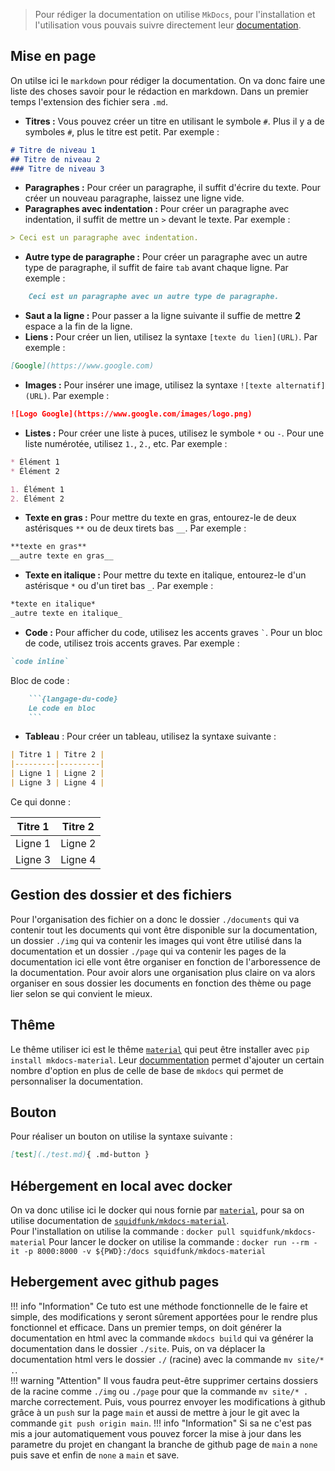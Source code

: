 > Pour rédiger la documentation on utilise `MkDocs`, pour l'installation et l'utilisation vous pouvais suivre directement leur [documentation](https://www.mkdocs.org/getting-started/).

## Mise en page
On utilse ici le `markdown` pour rédiger la documentation. On va donc faire une liste des choses savoir pour le rédaction en markdown. Dans un premier temps l'extension des fichier sera `.md`.

- **Titres :** Vous pouvez créer un titre en utilisant le symbole `#`. Plus il y a de symboles `#`, plus le titre est petit. Par exemple :
```markdown
# Titre de niveau 1
## Titre de niveau 2
### Titre de niveau 3
```
- **Paragraphes :** Pour créer un paragraphe, il suffit d'écrire du texte. Pour créer un nouveau paragraphe, laissez une ligne vide.
- **Paragraphes avec indentation :** Pour créer un paragraphe avec indentation, il suffit de mettre un `>` devant le texte. Par exemple :
```markdown
> Ceci est un paragraphe avec indentation.
```
- **Autre type de paragraphe :** Pour créer un paragraphe avec un autre type de paragraphe, il suffit de faire `tab` avant chaque ligne. Par exemple :
```markdown
    Ceci est un paragraphe avec un autre type de paragraphe.
```
- **Saut a la ligne :** Pour passer a la ligne suivante il suffie de mettre **2** espace a la fin de la ligne.
- **Liens :** Pour créer un lien, utilisez la syntaxe `[texte du lien](URL)`. Par exemple :
```markdown
[Google](https://www.google.com)
```
- **Images :** Pour insérer une image, utilisez la syntaxe `![texte alternatif](URL)`. Par exemple :
```markdown
![Logo Google](https://www.google.com/images/logo.png)
```
- **Listes :** Pour créer une liste à puces, utilisez le symbole `*` ou `-`. Pour une liste numérotée, utilisez `1.`, `2.`, etc. Par exemple :
```markdown
* Élément 1
* Élément 2

1. Élément 1
2. Élément 2
```
- **Texte en gras :** Pour mettre du texte en gras, entourez-le de deux astérisques `**` ou de deux tirets bas `__`. Par exemple :
```markdown
**texte en gras**
__autre texte en gras__
```
- **Texte en italique :** Pour mettre du texte en italique, entourez-le d'un astérisque `*` ou d'un tiret bas `_`. Par exemple :
```markdown
*texte en italique*
_autre texte en italique_
```
- **Code :** Pour afficher du code, utilisez les accents graves `` ` ``. Pour un bloc de code, utilisez trois accents graves. Par exemple :
```markdown
`code inline`
```
Bloc de code :
```markdown
    ```{langage-du-code}
    Le code en bloc 
    ```
```

- **Tableau** : Pour créer un tableau, utilisez la syntaxe suivante :
```markdown
| Titre 1 | Titre 2 |
|---------|---------|
| Ligne 1 | Ligne 2 |
| Ligne 3 | Ligne 4 |
```
Ce qui donne :     

| Titre 1 | Titre 2 |
|---------|---------|
| Ligne 1 | Ligne 2 |
| Ligne 3 | Ligne 4 |

## Gestion des dossier et des fichiers
Pour l'organisation des fichier on a donc le dossier `./documents` qui va contenir tout les documents qui vont être disponible sur la documentation, un dossier `./img` qui va contenir les images qui vont être utilisé dans la documentation et un dossier `./page` qui va contenir les pages de la documentation ici elle vont être organiser en fonction de l'arboressence de la documentation.
Pour avoir alors une organisation plus claire on va alors organiser en sous dossier les documents en fonction des thème ou page lier selon se qui convient le mieux.

## Thême 
Le thême utiliser ici est le thême [`material`](https://github.com/squidfunk/mkdocs-material) qui peut être installer avec `pip install mkdocs-material`. Leur [docummentation](https://squidfunk.github.io/mkdocs-material/) permet d'ajouter un certain nombre d'option en plus de celle de base de `mkdocs` qui permet de personnaliser la documentation.

## Bouton 
Pour réaliser un bouton on utilise la syntaxe suivante : 
```markdown
[test](./test.md){ .md-button }
```

## Hébergement en local avec docker 
On va donc utilise ici le docker qui nous fornie par [`material`](https://github.com/squidfunk/mkdocs-material), pour sa on utilise documentation de [`squidfunk/mkdocs-material`](https://hub.docker.com/r/squidfunk/mkdocs-material).  
Pour l'installation on utilise la commande : `docker pull squidfunk/mkdocs-material`
Pour lancer le docker on utilise la commande : `docker run --rm -it -p 8000:8000 -v ${PWD}:/docs squidfunk/mkdocs-material`

## Hebergement avec github pages
!!! info "Information"
    Ce tuto est une méthode fonctionnelle de le faire et simple, des modifications y seront sûrement apportées pour le rendre plus fonctionnel et efficace.
Dans un premier temps, on doit générer la documentation en html avec la commande `mkdocs build` qui va générer la documentation dans le dossier `./site`. Puis, on va déplacer la documentation html vers le dossier `./` (racine) avec la commande `mv site/* .`.  
!!! warning "Attention"
    Il vous faudra peut-être supprimer certains dossiers de la racine comme `./img` ou `./page` pour que la commande `mv site/* .` marche correctement.
Puis, vous pourrez envoyer les modifications à github grâce à un `push` sur la page `main` et aussi de mettre à jour le git avec la commande `git push origin main`.
!!! info "Information"
    Si sa ne c'est pas mis a jour automatiquement vous pouvez forcer la mise à jour dans les parametre du projet en changant la branche de github page de `main` a `none` puis save et enfin de `none` a `main` et save.